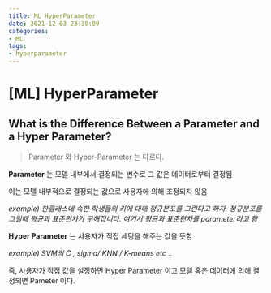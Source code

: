 ```yaml
---
title: ML HyperParameter
date: 2021-12-03 23:30:09
categories:
- ML
tags:
- hyperparameter
---
```


# [ML] HyperParameter



## What is the Difference Between a Parameter and a Hyper Parameter?



> Parameter 와 Hyper-Parameter 는 다르다. 



**Parameter** 는 모델 내부에서 결정되는 변수로 그 값은 데이터로부터 결정됨

이는 모델 내부적으로 결정되는 값으로 사용자에 의해 조정되지 않음

*example) 한클래스에 속한 학생들의 키에 대해 정규분포를 그린다고 하자. 정규분포를 그릴때 평균과 표준편차가 구해집니다. 여기서 평균과 표준편차를 parameter라고 함* 



**Hyper Parameter** 는 사용자가 직접 세팅을 해주는 값을 뜻함

*example) SVM의 C , sigma/ KNN / K-means etc ..*



즉, 사용자가 직접 값을 설정하면 Hyper Parameter 이고 모델 혹은 데이터에 의해 결정되면 Pameter 이다.